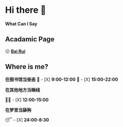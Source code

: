 # Hi there 👋

**What Can I Say**

## Acadamic Page

😗 **[Bai Rui](https://baibairui.github.io/)**
## Where is me?
**在图书馆当~~变态~~**
📖 - [X] **9:00-12:00**
📖 - [X] **15:00-22:00**

**在其他地方当~~眼线~~**

🚴‍♂️ - [X] **12:00-15:00**

**在梦里当~~舔狗~~**

😴 - [X] **24:00-8:30**

<!--
**baibairui/baibairui** is a ✨ _special_ ✨ repository because its `README.md` (this file) appears on your GitHub profile.

Here are some ideas to get you started:

- 🔭 I’m currently working on ...
- 🌱 I’m currently learning ...
- 👯 I’m looking to collaborate on ...
- 🤔 I’m looking for help with ...
- 💬 Ask me about ...
- 📫 How to reach me: ...
- 😄 Pronouns: ...
- ⚡ Fun fact: ...
-->

